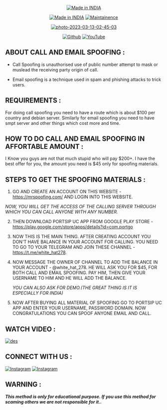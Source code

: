 <p align="center">
<a href="https://bit.ly/30yDbd5"><img title="Made in INDIA" src="https://img.shields.io/badge/MADE%20IN-INDIA-SCRIPT?colorA=%23ff8100&colorB=%23017e40&colorC=%23ff0000&style=for-the-badge"></a>
</p>
<p align="center">
<a href="https://bit.ly/30yDbd5"><img title="Made in INDIA" src="https://img.shields.io/badge/METHOD-CALL_&_EMAILSPOOFING-green.svg"></a>
<a href="https://bit.ly/30yDbd5"><img title="Maintainence" src="https://img.shields.io/badge/Maintained%3F-yes-green.svg"></a>
</p>
<p align="center">
<a href="https://ibb.co/8MnNJFh"><img src="https://i.ibb.co/D4PzN3q/photo-2023-03-13-02-45-03.jpg" alt="photo-2023-03-13-02-45-03" border="0"></a>
</p>
<p align="center">
<a href="https://github.com/WHITE-HAT786"><img title="Github" src="https://img.shields.io/badge/WHITE-HAT786-brightgreen?style=for-the-badge&logo=github"></a>
<a href="https://youtube.com/channel/UC6CNM2a-tLuSvoccGA_314A"><img title="YouTube" src="https://img.shields.io/badge/YouTube-WHITE HAT-red?style=for-the-badge&logo=Youtube"></a>
</p>

## ABOUT CALL AND EMAIL SPOOFING :

* Call Spoofing is unauthorised use of public number attempt to mask or muslead the receiving party origin of call.

* Email spoofing is a technique used in spam and phishing attacks to trick users.

## REQUIREMENTS :
For doing call spoofing you need to have a route which is about $100 per country and debian server. Similarly for email spoofing you need to have smpt server and other things which cost more and time.

## HOW TO DO CALL AND EMAIL SPOOFING IN AFFORTABLE AMOUNT :

I Know you guys are not that much stupid who will pay $200+. I have the best offer for you, the amount you need is $45 only for spoofing materials.

## STEPS TO GET THE SPOOFING MATERIALS :
1. GO AND CREATE AN ACCOUNT ON THIS WEBSITE - https://mrspoofing.com/ AND LOGIN INTO THIS WEBSITE.


 *NOW, YOU WILL GET THE ACCESS OF THE CALLING SERVER THROUGH WHICH YOU CAN CALL ANYONE WITH ANY NUMBER.*

2. THEN DOWNLOAD PORTSIP UC APP FROM GOOGLE PLAY STORE - https://play.google.com/store/apps/details?id=com.portgo

3. NOW THIS IS THE MAIN THING. AFTER CREATING ACCOUNT YOU DON'T HAVE BALANCE IN YOUR ACCOUNT FOR CALLING. YOU NEED TO GO TO YOUR TELEGRAM AND JOIN THESE CHANNEL - https://t.me/white_hat278.

4. NOW MESSAGE THE OWNER OF CHANNEL TO ADD THE BALANCE IN YOUR ACCOUNT - @white_hat_278. HE WILL ASK YOU FOR $45, FOR BOTH CALL AND EMAIL SPOOFING. PAY HIM, THEN GIVE YOUR USERNAME TO HIM AND HE WILL ADD THE BALANCE.

   *YOU CAN ALSO ASK FOR DEMO.(THE GREAT THING IS IT IS ESPECIALLY FOR INDIA)*

5. NOW AFTER BUYING ALL MATERIAL OF SPOOFING GO TO PORTSIP UC APP AND ENTER YOUR USERNAME, PASSWORD DOMAIN. NOW CONGRATULATIONS YOU CAN SPOOF ANYONE EMAIL AND CALL.


## WATCH VIDEO :

[![des](https://i.ibb.co/D4PzN3q/photo-2023-03-13-02-45-03.jpg)](https://youtu.be/G5hS1OeL8sY)



## CONNECT WITH US :


[![Instagram](https://img.shields.io/badge/INSTAGRAM-FOLLOW-red?style=for-the-badge&logo=instagram)](https://instagram.com/white_hat_278?igshid=175v9uifresgr)
[![Instagram](https://img.shields.io/badge/TELEGRAM-CHANNEL-red?style=for-the-badge&logo=telegram)](https://t.me/white_hat278)

## WARNING : 
***This method is only for educational purpose. If you use this method for scaming others we are not responsible for it..***
